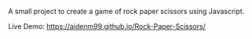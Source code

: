 A small project to create a game of rock paper scissors using Javascript.

Live Demo: https://aidenm99.github.io/Rock-Paper-Scissors/

